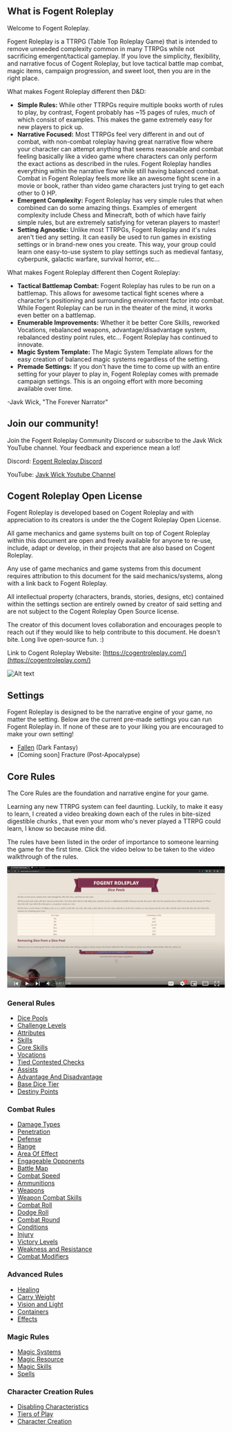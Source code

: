 ## What is Fogent Roleplay

Welcome to Fogent Roleplay.

Fogent Roleplay is a TTRPG (Table Top Roleplay Game) that is intended to remove unneeded complexity common in many TTRPGs while not sacrificing emergent/tactical gameplay. If you love the simplicity, flexibility, and narrative focus of Cogent Roleplay, but love tactical battle map combat, magic items, campaign progression, and sweet loot, then you are in the right place.

What makes Fogent Roleplay different then D&D:

- **Simple Rules:** While other TTRPGs require multiple books worth of rules to play, by contrast, Fogent probably has ~15 pages of rules, much of which consist of examples. This makes the game extremely easy for new players to pick up.
- **Narrative Focused:** Most TTRPGs feel very different in and out of combat, with non-combat roleplay having great narrative flow where your character can attempt anything that seems reasonable and combat feeling basically like a video game where characters can only perform the exact actions as described in the rules. Fogent Roleplay handles everything within the narrative flow while still having balanced combat. Combat in Fogent Roleplay feels more like an awesome fight scene in a movie or book, rather than video game characters just trying to get each other to 0 HP.
- **Emergent Complexity:** Fogent Roleplay has very simple rules that when combined can do some amazing things. Examples of emergent complexity include Chess and Minecraft, both of which have fairly simple rules, but are extremely satisfying for veteran players to master!
- **Setting Agnostic:** Unlike most TTRPGs, Fogent Roleplay and it's rules aren't tied any setting. It can easily be used to run games in existing settings or in brand-new ones you create. This way, your group could learn one easy-to-use system to play settings such as medieval fantasy, cyberpunk, galactic warfare, survival horror, etc...

What makes Fogent Roleplay different then Cogent Roleplay:

* **Tactical Battlemap Combat:** Fogent Roleplay has rules to be run on a battlemap. This allows for awesome tactical fight scenes where a character's positioning and surrounding environment factor into combat. While Fogent Roleplay can be run in the theater of the mind, it works even better on a battlemap.
* **Enumerable Improvements:** Whether it be better Core Skills, reworked Vocations, rebalanced weapons, advantage/disadvantage system, rebalanced destiny point rules, etc... Fogent Roleplay has continued to innovate.
* **Magic System Template:** The Magic System Template allows for the easy creation of balanced magic systems regardless of the setting.
* **Premade Settings:** If you don't have the time to come up with an entire setting for your player to play in, Fogent Roleplay comes with premade campaign settings. This is an ongoing effort with more becoming available over time.

-Javk Wick, "The Forever Narrator"

## Join our community!

Join the Fogent Roleplay Community Discord or subscribe to the Javk Wick YouTube channel. Your feedback and experience mean a lot!

Discord: [Fogent Roleplay Discord](https://discord.gg/PYNTGqxh6a)

YouTube: [Javk Wick Youtube Channel](https://www.youtube.com/channel/UCIozVe_NJI66urdnVfMkCJg)

## Cogent Roleplay Open License

Fogent Roleplay is developed based on Cogent Roleplay and with appreciation to its creators is under the the Cogent Roleplay Open License.

All game mechanics and game systems built on top of Cogent Roleplay within this document are open and freely available for anyone to re-use, include, adapt or develop, in their projects that are also based on Cogent Roleplay.

Any use of game mechanics and game systems from this document requires attribution to this document for the said mechanics/systems, along with a link back to Fogent Roleplay.

All intellectual property (characters, brands, stories, designs, etc) contained within the settings section are entirely owned by creator of said setting and are not subject to the Cogent Roleplay Open Source license.

The creator of this document loves collaboration and encourages people to reach out if they would like to help contribute to this document. He doesn't bite. Long live open-source fun. :)

Link to Cogent Roleplay Website: [https://cogentroleplay.com/](https://cogentroleplay.com/)

![Alt text](CogentRoleplayAttribution_Wide.png)

## Settings

Fogent Roleplay is designed to be the narrative engine of your game, no matter the setting. Below are the current pre-made settings you can run Fogent Roleplay in. If none of these are to your liking you are encouraged to make your own setting!

- [Fallen](./src/Settings/Fallen/Fallen.md) (Dark Fantasy)
- [Coming soon] Fracture (Post-Apocalypse)

## Core Rules

The Core Rules are the foundation and narrative engine for your game.

Learning any new TTRPG system can feel daunting. Luckily, to make it easy to learn, I created a video breaking down each of the rules in bite-sized digestible chunks , that even your mom who's never played a TTRPG could learn, I know so because mine did.

The rules have been listed in the order of importance to someone learning the game for the first time. Click the video below to be taken to the video walkthrough of the rules.

[![IMAGE ALT TEXT HERE](./VideoExplanationThumbnail.png)](https://www.youtube.com/watch?v=gPPoVJCQ2SE&list=PLB7ISq9k7j0yvIW8Tq19HkhinVwb74X17&pp=gAQBiAQB)

### General Rules

- [Dice Pools](./src/CoreRules/GeneralRules/DicePools.md)
- [Challenge Levels](./src/CoreRules/GeneralRules/ChallengeLevels.md)
- [Attributes](./src/CoreRules/GeneralRules/Attributes.md)
- [Skills](./src/CoreRules/GeneralRules/Skills.md)
- [Core Skills](./src/CoreRules/GeneralRules/CoreSkills.md)
- [Vocations](./src/CoreRules/GeneralRules/Vocations.md)
- [Tied Contested Checks](./src/CoreRules/GeneralRules/TiedContestedChecks.md)
- [Assists](./src/CoreRules/GeneralRules/Assists.md)
- [Advantage And Disadvantage](./src/CoreRules/GeneralRules/AdvantageAndDisadvantage.md)
- [Base Dice Tier](./src/CoreRules/GeneralRules/BaseDiceTiers.md)
- [Destiny Points](./src/CoreRules/GeneralRules/DestinyPoints.md)

### Combat Rules

- [Damage Types](./src/CoreRules/CombatRules/DamageTypes.md)
- [Penetration](./src/CoreRules/CombatRules/Penetration.md)
- [Defense](./src/CoreRules/CombatRules/Defense.md)
- [Range](./src/CoreRules/CombatRules/Range.md)
- [Area Of Effect](./src/CoreRules/CombatRules/AreaOfEffect.md)
- [Engageable Opponents](./src/CoreRules/CombatRules/EngageableOpponents.md)
- [Battle Map](./src/CoreRules/CombatRules/BattleMap.md)
- [Combat Speed](./src/CoreRules/CombatRules/CombatSpeed.md)
- [Ammunitions](./src/CoreRules/CombatRules/Ammunitions.md)
- [Weapons](./src/CoreRules/CombatRules/Weapons.md)
- [Weapon Combat Skills](./src/CoreRules/CombatRules/WeaponCombatSkills.md)
- [Combat Roll](./src/CoreRules/CombatRules/CombatRoll.md)
- [Dodge Roll](./src/CoreRules/CombatRules/DodgeRoll.md)
- [Combat Round](./src/CoreRules/CombatRules/CombatRounds.md)
- [Conditions](./src/CoreRules/CombatRules/Conditions.md)
- [Injury](./src/CoreRules/CombatRules/Injury.md)
- [Victory Levels](./src/CoreRules/CombatRules/VictoryLevels.md)
- [Weakness and Resistance](./src/CoreRules/CombatRules/WeaknessAndResistance.md)
- [Combat Modifiers](./src/CoreRules/CombatRules/CombatModifiers.md)

### Advanced Rules

- [Healing](./src/CoreRules/AdvancedRules/Healing.md)
- [Carry Weight](./src/CoreRules/AdvancedRules/CarryWeight.md)
- [Vision and Light](./src/CoreRules/AdvancedRules/VisionAndLight.md)
- [Containers](./src/CoreRules/AdvancedRules/Containers.md)
- [Effects](./src/CoreRules/AdvancedRules/Effects.md)

### Magic Rules

- [Magic Systems](./src/CoreRules/MagicRules/MagicSystems.md)
- [Magic Resource](./src/CoreRules/MagicRules/MagicResource.md)
- [Magic Skills](./src/CoreRules/MagicRules/MagicSkills.md)
- [Spells](./src/CoreRules/MagicRules/Spells.md)

### Character Creation Rules

- [Disabling Characteristics](./src/CoreRules/CharacterCreationRules/DisablingCharacteristics.md)
- [Tiers of Play](./src/CoreRules/CharacterCreationRules/TiersOfPlay.md)
- [Character Creation](./src/CoreRules/CharacterCreationRules/CharacterCreation.md)
